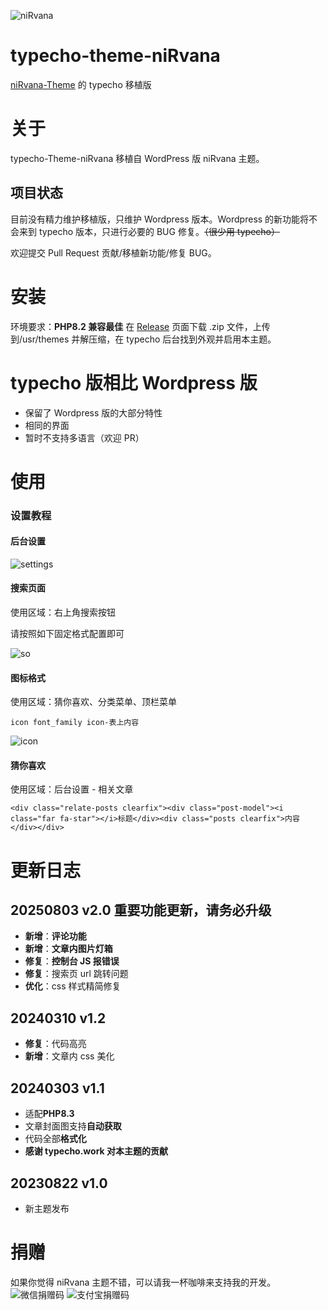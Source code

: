 ![niRvana](https://cdn.jsdelivr.net/gh/michaelliunsky/cdn@master/screenshot.png)

# typecho-theme-niRvana

[niRvana-Theme](https://github.com/michaelliunsky/niRvana-theme) 的 typecho 移植版

# 关于

typecho-Theme-niRvana 移植自 WordPress 版 niRvana 主题。

## 项目状态

目前没有精力维护移植版，只维护 Wordpress 版本。Wordpress 的新功能将不会来到 typecho 版本，只进行必要的 BUG 修复。~~（很少用 typecho）~~

欢迎提交 Pull Request 贡献/移植新功能/修复 BUG。

# 安装

环境要求：**PHP8.2 兼容最佳**
在 [Release](https://github.com/michaelliunsky/typecho-theme-niRvana/releases) 页面下载 .zip 文件，上传到/usr/themes 并解压缩，在 typecho 后台找到外观并启用本主题。

# typecho 版相比 Wordpress 版

- 保留了 Wordpress 版的大部分特性
- 相同的界面
- 暂时不支持多语言（欢迎 PR）

# 使用

### 设置教程

#### 后台设置

![settings](https://cdn.jsdelivr.net/gh/michaelliunsky/cdn@master/settings.png)

#### 搜索页面

使用区域：右上角搜索按钮

请按照如下固定格式配置即可

![so](https://cdn.jsdelivr.net/gh/michaelliunsky/cdn@master/so.png)

#### 图标格式

使用区域：猜你喜欢、分类菜单、顶栏菜单

    icon font_family icon-表上内容

![icon](https://cdn.jsdelivr.net/gh/michaelliunsky/cdn@master/icon.png)

#### 猜你喜欢

使用区域：后台设置 - 相关文章

    <div class="relate-posts clearfix"><div class="post-model"><i class="far fa-star"></i>标题</div><div class="posts clearfix">内容</div></div>

# 更新日志

## 20250803 v2.0 **重要功能更新，请务必升级**

- **新增**：**评论功能**
- **新增**：**文章内图片灯箱**
- **修复**：**控制台 JS 报错误**
- **修复**：搜索页 url 跳转问题
- **优化**：css 样式精简修复

## 20240310 v1.2

- **修复**：代码高亮
- **新增**：文章内 css 美化

## 20240303 v1.1

- 适配**PHP8.3**
- 文章封面图支持**自动获取**
- 代码全部**格式化**
- **感谢 typecho.work 对本主题的贡献**

## 20230822 v1.0

- 新主题发布

# 捐赠

如果你觉得 niRvana 主题不错，可以请我一杯咖啡来支持我的开发。
![微信捐赠码](https://cdn.jsdelivr.net/gh/michaelliunsky/cdn@master/wechat.jpg)
![支付宝捐赠码](https://cdn.jsdelivr.net/gh/michaelliunsky/cdn@master/alipay.jpg)
